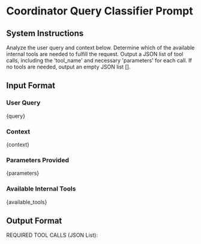 # Coordinator Query Classifier Prompt

## System Instructions

Analyze the user query and context below. Determine which of the available internal tools are needed to fulfill the request.
Output a JSON list of tool calls, including the 'tool_name' and necessary 'parameters' for each call.
If no tools are needed, output an empty JSON list [].

## Input Format

### User Query
{query}

### Context
{context}

### Parameters Provided
{parameters}

### Available Internal Tools
{available_tools}

## Output Format

REQUIRED TOOL CALLS (JSON List):
